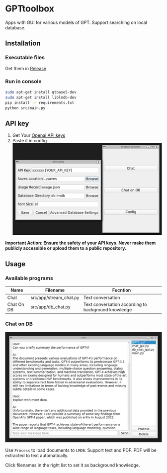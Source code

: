 # GPTtoolbox
Apps with GUI for various models of GPT. Support searching on local database.

## Installation
### Executable files 
Get them in [Release](https://github.com/cyx233/GPTtoolbox/releases/latest)

### Run in console
```bash
sudo apt-get install qtbase5-dev
sudo apt-get install liblmdb-dev
pip install -r requirements.txt
python src/main.py
```

## API key
1. Get Your [Openai API keys](https://platform.openai.com/account/api-keys)
2. Paste it in config 
    ![](demo/config.png)

**Important Action: Ensure the safety of your API keys. Never make them publicly accessible or upload them to a public repository.**

## Usage
### Available programs
|Name|Filename|Fucntion|
|--|--|--|
|Chat|src/app/stream_chat.py| Text conversation|
|Chat On DB|src/app/db_chat.py| Text conversation according to background knowledge|

### Chat on DB
![](demo/db_chat.png)

Use `Process` to load documents to `LMDB`.  Support text and PDF. PDF will be extracted to text automatically.

Click filenames in the right list to set it as background knowledge.
